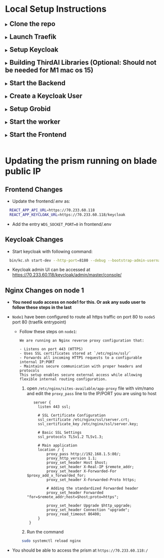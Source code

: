 # Local Setup Instructions

<details>
  <summary><h2 style="display: inline; ">Clone the repo</h2></summary>
  <br>

Run the commands

```bash
git clone https://github.com/ThirdAILabs/PRISM
cd PRISM
```

</details>
<br>
<details>
  <summary><h2 style="display: inline; ">Launch Traefik</h2></summary>
  <br>

Run the commands

1. Install Traefik using Homebrew:

```bash
brew install traefik
```

2. Navigate to the local_setup folder in the PRISM repository and run:

```bash
cd local_setup
bash launch_traefik.sh
```

**Note: Ignore the error about non-empty provider endpoint.**

</details>
<br>
<details>
  <summary><h2 style="display: inline; ">Setup Keycloak</h2></summary>
  <br>

1. Download Keycloak version 26.0.0 from the official GitHub repository using this link: [Download Keycloak 26.0.0](https://thirdai-corp-public.s3.us-east-2.amazonaws.com/keycloak/keycloak-26.0.0.zip).
2. Extract the downloaded `keycloak-26.0.0.zip` file to a directory of your choice.
3. After extraction, you should have a directory named `keycloak-26.0.0`.
4. Open a terminal and navigate to the `keycloak-26.0.0` directory:

```bash
cd keycloak-26.0.0/
```

5. Start the Keycloak server in development mode with the following command:

  <details style="margin-left: 50px; ">

    <summary>For local setup on mac</summary>
    

  

```bash
  bin/kc.sh start-dev --http-port=8180 --debug --bootstrap-admin-username temp_admin --bootstrap-admin-password password --hostname-strict false --proxy-headers forwarded --http-relative-path /keycloak
  ```

  </details>

6. To view the admin dashboard go to `localhost:8180` in your browser and login with the credentials `temp_admin` and `password`.
</details>
<br>
<details>
  <summary><h2 style="display: inline; ">Building ThirdAI Libraries (Optional: Should not be needed for M1 mac os 15)</h2></summary>
  <br>

The following is for building the thirdai libraries needed for the neural db and flash bindings. This is an optional step, the repo has libraries built for `m1 mac os 15` already in it.

1. Clone Universe:

```bash
git clone https://github.com/ThirdAILabs/Universe --recursive
```

2. Navigate into universe:

```bash
cd Universe
```

3. Build the library:

   Note: you can just use `bin/build.py` without the license options if running locally, however this library will not have licensing so be very careful distributing these libraries.

```
bin/build.py -f THIRDAI_BUILD_LICENSE THIRDAI_CHECK_LICENSE
```

4. Copy the libraries below to `PRISM/prism/search/lib/linux_x64` if building on linux or `PRISM/prism/search/lib/macos_arm64` if running on M1 mac (or other mac os as well but this is not tested yet). After this you should have a 4 `.a` libraries in the directory. See the current `search/lib/macos_arm64` as an example of what it should look like.

   Note: if you build Universe without the licensing flags you will not have the `libcryptopp.a` library. You can skip this. In `PRISM/prism/search/search.go` on lines 3 & 4 you may have to delete the part that says `-lssl -lcrypto` on linux and `-L/opt/homebrew/Cellar/openssl@3/3.4.0/lib/ -lssl -lcrypto` for macos.

   - `Universe/build/libthirdai.a`

   - `Universe/build/deps/rocksdb/librocksdb.a`

   - `Universe/build/deps/utf8proc/libutf8proc.a`

   - `Universe/build/deps/cryptopp-cmake/cryptopp/libcryptopp.a`

</details>
<br>
<details>
  <summary><h2 style="display: inline; ">Start the Backend</h2></summary>
  <br>

Note: For macos the wheels assume that you have libomp installed in `/opt/homebrew/opt/libomp/lib/` , which should be the default if you install with homebrew. You will also need to have openssl3 installed at `/opt/homebrew/Cellar/openssl@3/3.4.0/lib/` . This should also be the default if you install with homebrew.

Prism needs a database for working, create one if not already done.

1. Connect with psql client

```bash
psql -U <username> -d postgres
```

2. Create database

```sql
create database prism;
```

3. Make a copy of `cmd/backend/config_tmp.yaml`.

```bash
cp prism/cmd/backend/config_tmpl.yaml prism/cmd/backend/config.yaml
```

4. Fill in the `config.yaml`

   a. If using the keycloak setup described above, configure the keycloak args in the config file based on your hosting environment:

  <details style="margin-left: 50px; ">

    <summary>For local setup</summary>
    

```yaml
keycloak:
  keycloak_server_url: "http://localhost/keycloak"
  keycloak_admin_username: "temp_admin"
  keycloak_admin_password: "password"
  public_hostname: "http://localhost"
  private_hostname: "http://localhost"
  ssl_login: false
  verbose: false
```

  </details>
  <details style="margin-left: 50px; ">

    <summary>For hosted setup (replace example.com with your domain or IP):</summary>
    

```yaml
keycloak:
  keycloak_server_url: "http://example.com/keycloak"
  keycloak_admin_username: "temp_admin"
  keycloak_admin_password: "password"
  public_hostname: "http://example.com"
  private_hostname: "http://example.com"
  ssl_login: false
  verbose: false
```

      

  </details>
  <br>
  <div style="margin-left: 40px; ">

    b. <strong>Rest of the config</strong>
    

```yaml
postgres_uri: postgresql://<username>:<password>@<host | localhost>:<port | 5432>/prism
searchable_entities: <path to PRISM/data/searchable_entities.json>
ndb_license: "Bolt license key"
```

  </div>

5. Start the backend:

```bash
go run cmd/backend/main.go --config "./cmd/backend/config.yaml"
```

</details>
<br>

<details>
  <summary><h2 style="display: inline; ">Create a Keycloak User</h2></summary>
  <br>

1. Go to `localhost:8180/keycloak` and log in with the Keycloak admin credentials from step 6 of Keycloak setup.
2. In the top left, select `prism-user` from the dropdown to change the realm.
3. Click `Users` on the left-hand menu.
4. Click `Add user`, fill in the username, email, First Name, Last Name fields, and click `Create` at the bottom.
5. Go to the `Credentials` tab, click `Set password`, enter a password, and save it.
6. In the `Details` tab, remove the `Update Password` requirement under `Required User Actions`.
7. The username and password can now be used to log in as a user with Keycloak.

  <div style="margin-left: 20px; ">

### **Adding an Admin User in the `prism-admin` Realm**

Follow the same steps as above, but select the `prism-admin` realm instead of `prism-user` . Create an admin user with credentials that will be used in the Bash script.

## Running the License Automation Script

1. Navigate to the directory where the script is stored:

```bash
cd PRISM/local_setup
```

2. Ensure you have `jq` installed:

```bash
sudo apt install jq  # Ubuntu/Debian
brew install jq      # macOS
```

3. Run the script:

```bash
./create_license.sh
```

The script will:

* Fetch an admin access token from `prism-admin` realm and create a license.
* Fetch a user access token from `prism-user` realm and activate the license for that user.
* Print the activation response to confirm success.
  </div>

    </details>

  <br>

<details>
<summary><h2 style="display: inline; ">Setup Grobid</h2></summary>
  <br>

Grobid can be set up on Blade server and can be accessed by forwarding the port.

Run the command

```bash
docker run --rm --init --ulimit core=0 -p 8070:8070 grobid/grobid:0.8.0
```

This will start Grobid on port `8070` .

</details>
<br>

<details>
  <summary><h2 style="display: inline; ">Start the worker</h2></summary>
  <br>

1. Make a copy of `cmd/worker/config_tmp.yaml` and fill in the fields.

```bash
cp cmd/worker/config_tmpl.yaml cmd/worker/config.yaml
```

2. update the worker config `cmd/worker/config.yaml`:

```yaml
# Uri for prism postgres db
postgres_uri: "postgresql://<username>:<password>@<host | localhost>:<port | 5432>/prism"

# Logfile for backend
logfile: "./worker.log"

# License for NDB
ndb_license: "bolt license key"

# Work dir for worker, will store ndbs and caches etc.
work_dir: "any empty directory"

# Path to load data to construct ndbs for author flaggers(update the following path from prism/data)
ndb_data:
university: "<path to PRISM/data/university_webpages.json>"
doc: "<path to PRISM/data/doc_and_press_releases.json>"
aux: "<path to PRISM/data/auxiliary_webpages.json>"

# Endpoint for grobid
grobid_endpoint: "http://localhost:8070/" # for local setup
```

3. Start the worker:

```bash
go run cmd/worker/main.go --config "./cmd/worker/config.yaml"
```

</details>
<br>
<details>
  <summary><h2 style="display: inline; ">Start the Frontend</h2></summary>
  <br>

1. Navigate to the frontend folder:

```bash
cd PRISM/frontend
```

2. Create and configure the `.env` file:

```bash
cp frontend/.env.example frontend/.env
```

**Important Note**: Please ensure that you enter the URL values without quotes, no trailing spaces and remove any inline comments that might appear on the same line.

* For local development:

  

```bash
  REACT_APP_API_URL=http://localhost
  REACT_APP_KEYCLOAK_URL=http://localhost/keycloak
  ```

* For hosted setup (replace example.com with your domain or IP):
  

```bash
  REACT_APP_API_URL=http://example.com
  REACT_APP_KEYCLOAK_URL=http://example.com/keycloak
  ```

3. Install dependencies:

```bash
npm i
```

4. Start the frontend development server:

```bash
npm start
```

The frontend will be accessible at `http://localhost` in your browser.

</details>
<br>

# Updating the prism running on blade public IP

## Frontend Changes

* Update the frontend/.env as:

  

```bash
  REACT_APP_API_URL=https://70.233.60.118
  REACT_APP_KEYCLOAK_URL=https://70.233.60.118/keycloak
  ```

  + Add the entry `WDS_SOCKET_PORT=0` in frontend/.env

## Keycloak Changes

* Start keycloak with following command:

  

```bash
  bin/kc.sh start-dev --http-port=8180 --debug --bootstrap-admin-username temp_admin --bootstrap-admin-password password --hostname https://70.233.60.118/keycloak --hostname-admin https://70.233.60.118/keycloak  --hostname-backchannel-dynamic true  --http-relative-path /keycloak
  ```

* Keycloak admin UI can be accessed at https://70.233.60.118/keycloak/admin/master/console/

## Nginx Changes on node 1

* **You need sudo access on node1 for this. Or ask any sudo user to follow these steps in the last**

* `Node1` have been configured to route all https traffic on port 80 to `node5` port 80 (traefik entrypoint)

  + Follow these steps on `node1`:

        We are running an Nginx reverse proxy configuration that:

        - Listens on port 443 (HTTPS)
        - Uses SSL certificates stored at `/etc/nginx/ssl/`
        - Forwards all incoming HTTPS requests to a configurable internal IP:PORT
        - Maintains secure communication with proper headers and protocols
        This setup enables secure external access while allowing flexible internal routing configuration.

    1. open `/etc/nginx/sites-available/app-proxy` file with vim/nano and edit the `proxy_pass` line to the IP/PORT you are using to host

        ```
           server {
             listen 443 ssl;

             # SSL Certificate Configuration
             ssl_certificate /etc/nginx/ssl/server.crt;
             ssl_certificate_key /etc/nginx/ssl/server.key;

             # Basic SSL Settings
             ssl_protocols TLSv1.2 TLSv1.3;

             # Main application
             location / {
                 proxy_pass http://192.168.1.5:80/;
                 proxy_http_version 1.1;
                 proxy_set_header Host $host;
                 proxy_set_header X-Real-IP $remote_addr;
                 proxy_set_header X-Forwarded-For $proxy_add_x_forwarded_for;
                 proxy_set_header X-Forwarded-Proto https;

                 # Adding the standardized Forwarded header
                 proxy_set_header Forwarded "for=$remote_addr;host=$host;proto=https";

                 proxy_set_header Upgrade $http_upgrade;
                 proxy_set_header Connection "upgrade";
                 proxy_read_timeout 86400;
             }
         }
       ```

    2. Run the command

      ```bash
       sudo systemctl reload nginx
       ```

* You should be able to access the prism at `https://70.233.60.118:/`
